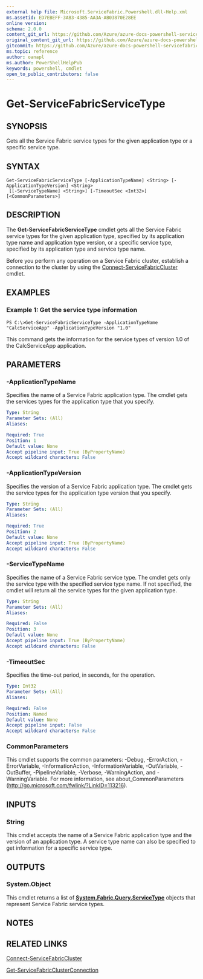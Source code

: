 ```yaml
---
external help file: Microsoft.ServiceFabric.Powershell.dll-Help.xml
ms.assetid: ED7EBEFF-3AB3-4385-AA3A-AB03870E28EE
online version:
schema: 2.0.0
content_git_url: https://github.com/Azure/azure-docs-powershell-servicefabric/blob/master/service-fabric-cmdlets/ServiceFabric/vlatest/Get-ServiceFabricServiceType.md
original_content_git_url: https://github.com/Azure/azure-docs-powershell-servicefabric/blob/master/service-fabric-cmdlets/ServiceFabric/vlatest/Get-ServiceFabricServiceType.md
gitcommit: https://github.com/Azure/azure-docs-powershell-servicefabric/blob/
ms.topic: reference
author: oanapl
ms.author: PowerShellHelpPub
keywords: powershell, cmdlet
open_to_public_contributors: false
---
```


# Get-ServiceFabricServiceType

## SYNOPSIS
Gets all the Service Fabric service types for the given application type or a specific service type.

## SYNTAX

```
Get-ServiceFabricServiceType [-ApplicationTypeName] <String> [-ApplicationTypeVersion] <String>
 [[-ServiceTypeName] <String>] [-TimeoutSec <Int32>] [<CommonParameters>]
```

## DESCRIPTION
The **Get-ServiceFabricServiceType** cmdlet gets all the Service Fabric service types for the given application type, specified by its application type name and application type version, or a specific service type, specified by its application type and service type name.

Before you perform any operation on a Service Fabric cluster, establish a connection to the cluster by using the [Connect-ServiceFabricCluster](./Connect-ServiceFabricCluster.md) cmdlet.

## EXAMPLES

### Example 1: Get the service type information
```
PS C:\>Get-ServiceFabricServiceType -ApplicationTypeName "CalcServiceApp" -ApplicationTypeVersion "1.0"
```

This command gets the information for the service types of version 1.0 of the CalcServiceApp application.

## PARAMETERS

### -ApplicationTypeName
Specifies the name of a Service Fabric application type.
The cmdlet gets the services types for the application type that you specify.

```yaml
Type: String
Parameter Sets: (All)
Aliases: 

Required: True
Position: 1
Default value: None
Accept pipeline input: True (ByPropertyName)
Accept wildcard characters: False
```

### -ApplicationTypeVersion
Specifies the version of a Service Fabric application type.
The cmdlet gets the service types for the application type version that you specify.

```yaml
Type: String
Parameter Sets: (All)
Aliases: 

Required: True
Position: 2
Default value: None
Accept pipeline input: True (ByPropertyName)
Accept wildcard characters: False
```

### -ServiceTypeName
Specifies the name of a Service Fabric service type.
The cmdlet gets only the service type with the specified service type name.
If not specified, the cmdlet will return all the service types for the given application type.

```yaml
Type: String
Parameter Sets: (All)
Aliases: 

Required: False
Position: 3
Default value: None
Accept pipeline input: True (ByPropertyName)
Accept wildcard characters: False
```

### -TimeoutSec
Specifies the time-out period, in seconds, for the operation.

```yaml
Type: Int32
Parameter Sets: (All)
Aliases: 

Required: False
Position: Named
Default value: None
Accept pipeline input: False
Accept wildcard characters: False
```

### CommonParameters
This cmdlet supports the common parameters: -Debug, -ErrorAction, -ErrorVariable, -InformationAction, -InformationVariable, -OutVariable, -OutBuffer, -PipelineVariable, -Verbose, -WarningAction, and -WarningVariable. For more information, see about_CommonParameters (http://go.microsoft.com/fwlink/?LinkID=113216).

## INPUTS

### String
This cmdlet accepts the name of a Service Fabric application type and the version of an application type. A service type name can also be specified to get information for a specific service type.

## OUTPUTS

### System.Object
This cmdlet returns a list of **[System.Fabric.Query.ServiceType](https://docs.microsoft.com/dotnet/api/System.Fabric.Query.ServiceType)** objects that represent Service Fabric service types.

## NOTES

## RELATED LINKS

[Connect-ServiceFabricCluster](./Connect-ServiceFabricCluster.md)

[Get-ServiceFabricClusterConnection](./Get-ServiceFabricClusterConnection.md)
